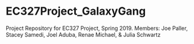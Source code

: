 # EC327Project_GalaxyGang
Project Repository for EC327 Project, Spring 2019. Members: Joe Paller, Stacey Samedi, Joel Aduba, Renae Michael, &amp; Julia Schwartz
